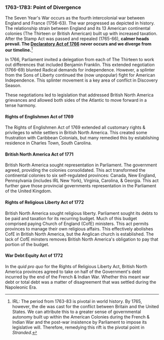 ### 1763-1783: Point of Divergence

The Seven Year's War occurs as the fourth intercolonial war between England and France (1756-63). The war progressed as depicted in history. The relationship strain between England and its 13 American continental colonies (The Thirteen or British American) built up with increased taxation. After the Stamp Act was passed and repealed (1765-66), **calmer heads prevail. The [Declaratory Act of 1766](https://en.wikipedia.org/wiki/Declaratory_Act) never occurs and we diverge from our timeline.**[^irlpod]

[^irlpod]: IRL: The period from 1763-83 is pivotal in world history. By 1765, however, the die was cast for the conflict between Britain and the United States. We can attribute this to a greater sense of governmental autonomy built up within the American Colonies during the French & Indian War and the post-war insistence by Parliament to impose its legislative will. Therefore, remedying this rift is the pivotal point in _Stranded_.

In 1766, Parliament invited a delegation from each of The Thirteen to work out differences that included Benjamin Franklin. This extended negotiation (1766-69) blunted Radical demands for independence. However, a splinter from the Sons of Liberty continued the (now unpopular) fight for American Independence. This splinter movement is a key area of conflict in Discovery Season.

These negotiations led to legislation that addressed British North America grievances and allowed both sides of the Atlantic to move forward in a tense harmony.

#### Rights of Englishmen Act of 1769

The Rights of Englishmen Act of 1769 extended all customary rights & privileges to white settlers in British North America. This created some frustration with Caribbean Colonials, but many remedied this by establishing residence in Charles Town, South Carolina.

#### British North America Act of 1771

British North America sought representation in Parliament. The government agreed, providing the colonies consolidated. This act transformed the continental colonies to six self-regulated provinces: Canada, New England, Pennsylvania (includes IRL New York), Virginia, Carolina, & Georgia. This act further gave those provincial governments representation in the Parliament of the United Kingdom.

#### Rights of Religious Liberty Act of 1772

British North America sought religious liberty. Parliament sought its debts to be paid and taxation for its recurring budget. Much of this budget comprised paying Church of England (CofE) ministers. This act permits provinces to manage their own religious affairs. This effectively abolishes CofE in British North America, but the Anglican church is established. The lack of CofE minsters removes British North America's obligation to pay that portion of the budget.

#### War Debt Equity Act of 1772

In the _quid pro quo_ for the Rights of Religious Liberty Act, British North America provinces agreed to take on half of the Government's debt incurred by the end of the French & Indian War. Whether this meant war debt or total debt was a matter of disagreement that was settled during the Napoleonic Era.

<!--
* Calloway, Colin. _[The Scratch of a Pen: 1763 and the Transformation of North America](https://amzn.to/2Zaw0Uw)_. 2006.
* Wikipedia. _[American Revolution](https://en.wikipedia.org/wiki/American_Revolution)_. Ref 2019 -->
